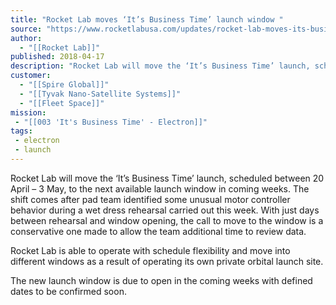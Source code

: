 ```yaml
---
title: "Rocket Lab moves ‘It’s Business Time’ launch window "
source: "https://www.rocketlabusa.com/updates/rocket-lab-moves-its-business-time-launch-window/"
author:
  - "[[Rocket Lab]]"
published: 2018-04-17
description: "Rocket Lab will move the ‘It’s Business Time’ launch, scheduled between 20 April – 3 May, to the next available launch window in coming weeks. The shift comes after pad team identified some unusual motor controller behavior during a wet dress rehearsal carried out this week. With just days between rehearsal and window opening, the call to move to the window is a conservative one made to allow the team additional time to review data."
customer:
  - "[[Spire Global]]"
  - "[[Tyvak Nano-Satellite Systems]]"
  - "[[Fleet Space]]"
mission:
 - "[[003 'It's Business Time' - Electron]]"
tags:
 - electron
 - launch
---
```

Rocket Lab will move the ‘It’s Business Time’ launch, scheduled between 20 April – 3 May, to the next available launch window in coming weeks. The shift comes after pad team identified some unusual motor controller behavior during a wet dress rehearsal carried out this week. With just days between rehearsal and window opening, the call to move to the window is a conservative one made to allow the team additional time to review data.

Rocket Lab is able to operate with schedule flexibility and move into different windows as a result of operating its own private orbital launch site.

The new launch window is due to open in the coming weeks with defined dates to be confirmed soon.